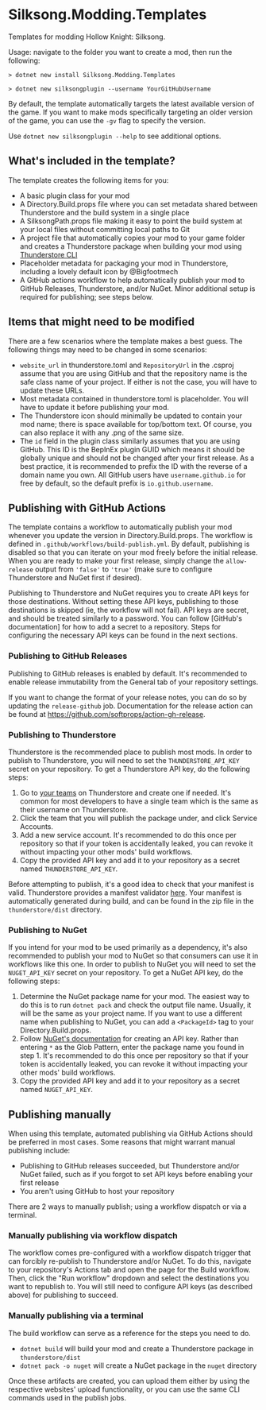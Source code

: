 # Silksong.Modding.Templates

Templates for modding Hollow Knight: Silksong. 

Usage: navigate to the folder you want to create a mod, then run the following:

```
> dotnet new install Silksong.Modding.Templates

> dotnet new silksongplugin --username YourGitHubUsername
```

By default, the template automatically targets the latest available version of the game. If you want to make mods
specifically targeting an older version of the game, you can use the `-gv` flag to specify the version.

Use `dotnet new silksongplugin --help` to see additional options.

## What's included in the template?

The template creates the following items for you:

- A basic plugin class for your mod
- A Directory.Build.props file where you can set metadata shared between Thunderstore and the build system in a single place
- A SilksongPath.props file making it easy to point the build system at your local files without committing local paths to Git
- A project file that automatically copies your mod to your game folder and creates a Thunderstore
  package when building your mod using [Thunderstore CLI](https://github.com/thunderstore-io/thunderstore-cli)
- Placeholder metadata for packaging your mod in Thunderstore, including a lovely default icon by @Bigfootmech
- A GitHub actions workflow to help automatically publish your mod to GitHub Releases, Thunderstore, and/or NuGet.
  Minor additional setup is required for publishing; see steps below.


## Items that might need to be modified

There are a few scenarios where the template makes a best guess. The following things may need to be changed
in some scenarios:

- `website_url` in thunderstore.toml and `RepositoryUrl` in the .csproj assume that you are using GitHub and that the
  repository name is the safe class name of your project. If either is not the case, you will have to update these URLs.
- Most metadata contained in thunderstore.toml is placeholder. You will have to update it before publishing your mod.
- The Thunderstore icon should minimally be updated to contain your mod name; there is space available for top/bottom text.
  Of course, you can also replace it with any .png of the same size.
- The `id` field in the plugin class similarly assumes that you are using GitHub. This ID is the BepInEx plugin GUID
  which means it should be globally unique and should not be changed after your first release. As a best practice, it
  is recommended to prefix the ID with the reverse of a domain name you own. All GitHub users have `username.github.io`
  for free by default, so the default prefix is `io.github.username`.

## Publishing with GitHub Actions

The template contains a workflow to automatically publish your mod whenever you update the version in Directory.Build.props.
The workflow is defined in `.github/workflows/build-publish.yml`. By default, publishing is disabled so that you can iterate
on your mod freely before the initial release. When you are ready to make your first release, simply change the `allow-release`
output from `'false'` to `'true'` (make sure to configure Thunderstore and NuGet first if desired). 

Publishing to Thunderstore and NuGet requires you to create API keys for those destinations. Without setting these API keys,
publishing to those destinations is skipped (ie, the workflow will not fail). API keys are secret, and should be 
treated similarly to a password. You can follow [GitHub's documentation] for how to add a secret to a repository. Steps for
configuring the necessary API keys can be found in the next sections.

### Publishing to GitHub Releases

Publishing to GitHub releases is enabled by default. It's recommended to enable release immutability from the General
tab of your repository settings.

If you want to change the format of your release notes, you can do so by updating the `release-github` job.
Documentation for the release action can be found at https://github.com/softprops/action-gh-release.

### Publishing to Thunderstore

Thunderstore is the recommended place to publish most mods. In order to publish to Thunderstore, you will need to set
the `THUNDERSTORE_API_KEY` secret on your repository. To get a Thunderstore API key, do the following steps:

1. Go to [your teams](https://thunderstore.io/settings/teams/) on Thunderstore and create one if needed.
   It's common for most developers to have a single team which is the same as their username on Thunderstore.
2. Click the team that you will publish the package under, and click Service Accounts.
3. Add a new service account. It's recommended to do this once per repository so that if your token is accidentally leaked,
   you can revoke it without impacting your other mods' build workflows.
4. Copy the provided API key and add it to your repository as a secret named `THUNDERSTORE_API_KEY`.

Before attempting to publish, it's a good idea to check that your manifest is valid. Thunderstore provides a manifest validator 
[here](https://thunderstore.io/tools/manifest-v1-validator/). Your manifest is automatically generated during build,
and can be found in the zip file in the `thunderstore/dist` directory.

### Publishing to NuGet

If you intend for your mod to be used primarily as a dependency, it's also recommended to publish your mod to NuGet
so that consumers can use it in workflows like this one. In order to publish to NuGet you will need to set the
`NUGET_API_KEY` secret on your repository. To get a NuGet API key, do the following steps:

1. Determine the NuGet package name for your mod. The easiest way to do this is to run `dotnet pack` and check the output
   file name. Usually, it will be the same as your project name. If you want to use a different name when publishing to NuGet,
   you can add a `<PackageId>` tag to your Directory.Build.props.
2. Follow [NuGet's documentation](https://learn.microsoft.com/en-us/nuget/nuget-org/publish-a-package#create-an-api-key)
   for creating an API key. Rather than entering `*` as the Glob Pattern, enter the package name you found in step 1.
   It's recommended to do this once per repository so that if your token is accidentally leaked, you can revoke it without
   impacting your other mods' build workflows.
3. Copy the provided API key and add it to your repository as a secret named `NUGET_API_KEY`.


## Publishing manually

When using this template, automated publishing via GitHub Actions should be preferred in most cases. Some reasons that might
warrant manual publishing include:

- Publishing to GitHub releases succeeded, but Thunderstore and/or NuGet failed, such as if you forgot to set API keys 
  before enabling your first release
- You aren't using GitHub to host your repository

There are 2 ways to manually publish; using a workflow dispatch or via a terminal.

### Manually publishing via workflow dispatch

The workflow comes pre-configured with a workflow dispatch trigger that can forcibly re-publish to Thunderstore and/or
NuGet. To do this, navigate to your repository's Actions tab and open the page for the Build workflow. Then, click the
"Run workflow" dropdown and select the destinations you want to republish to. You will still need to configure API keys
(as described above) for publishing to succeed.

### Manually publishing via a terminal

The build workflow can serve as a reference for the steps you need to do.

- `dotnet build` will build your mod and create a Thunderstore package in `thunderstore/dist`
- `dotnet pack -o nuget` will create a NuGet package in the `nuget` directory

Once these artifacts are created, you can upload them either by using the respective websites' upload functionality,
or you can use the same CLI commands used in the publish jobs.
